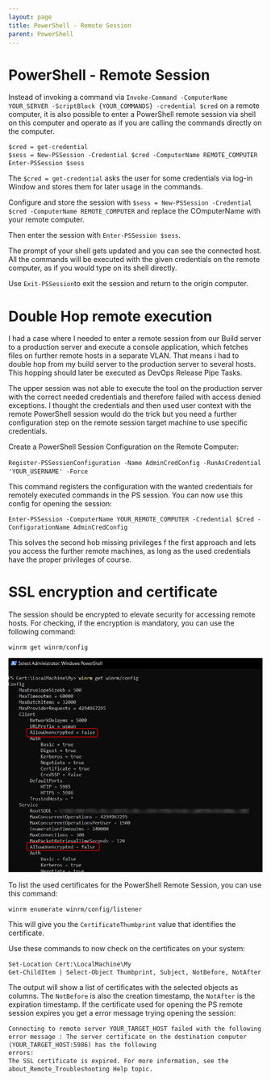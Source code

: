 ```yaml
---
layout: page
title: PowerShell - Remote Session
parent: PowerShell
---
```


# PowerShell - Remote Session

Instead of invoking a command via `Invoke-Command -ComputerName YOUR_SERVER -ScriptBlock {YOUR_COMMANDS} -credential $cred` on a remote computer, it is also possible to enter a PowerShell remote session via shell on this computer and operate as if you are calling the commands directly on the computer.

```shell
$cred = get-credential
$sess = New-PSSession -Credential $cred -ComputerName REMOTE_COMPUTER
Enter-PSSession $sess
```

The `$cred = get-credential` asks the user for some credentials via log-in Window and stores them for later usage in the commands. 

Configure and store the session with `$sess = New-PSSession -Credential $cred -ComputerName REMOTE_COMPUTER` and replace the COmputerName with your remote computer.

Then enter the session with `Enter-PSSession $sess`.

The prompt of your shell gets updated and you can see the connected host. All the commands will be executed with the given credentials on the remote computer, as if you would type on its shell directly.

Use `Exit-PSSession`to exit the session and return to the origin computer.


# Double Hop remote execution

I had a case where I needed to enter a remote session from our Build server to a production server and execute a console application, which fetches files on further remote hosts in a separate VLAN. That means i had to double hop from my build server to the production server to several hosts. 
This hopping should later be executed as DevOps Release Pipe Tasks.

The upper session was not able to execute the tool on the production server with the correct needed credentials and therefore failed with access denied exceptions. I thought the credentials and then used user context with the remote PowerShell session would do the trick but you need a further configuration step on the remote session target machine to use specific credentials. 

Create a PowerShell Session Configuration on the Remote Computer:

`Register-PSSessionConfiguration -Name AdminCredConfig -RunAsCredential 'YOUR_USERNAME' -Force` 

This command registers the configuration with the wanted credentials for remotely executed commands in the PS session.
You can now use this config for opening the session:

```shell
Enter-PSSession -ComputerName YOUR_REMOTE_COMPUTER -Credential $Cred -ConfigurationName AdminCredConfig
```

This solves the second hob missing privileges f the first approach and lets you access the further remote machines, as long as the used credentials have the proper privileges of course.


# SSL encryption and certificate

The session should be encrypted to elevate security for accessing remote hosts. For checking, if the encryption is mandatory, you can use the following command:

```shell
winrm get winrm/config
```

[![winrm config](/assets/images/articles/ps-remote-sessions/winrm-config.png)](/assets/images/articles/ps-remote-sessions/winrm-config.png)


To list the used certificates for the PowerShell Remote Session, you can use this command:

```shell
winrm enumerate winrm/config/listener
```

This will give you the `CertificateThumbprint` value that identifies the certificate.

Use these commands to now check on the certificates on your system:

```shell
Set-Location Cert:\LocalMachine\My
Get-ChildItem | Select-Object Thumbprint, Subject, NotBefore, NotAfter
```

The output will show a list of certificates with the selected objects as columns. The `NotBefore` is also the creation timestamp, the `NotAfter` is the expiration timestamp.
If the certificate used for opening the PS remote session expires you get a error message trying opening the session:

```shell
Connecting to remote server YOUR_TARGET_HOST failed with the following error message : The server certificate on the destination computer (YOUR_TARGET_HOST:5986) has the following 
errors:      
The SSL certificate is expired. For more information, see the about_Remote_Troubleshooting Help topic.
```
